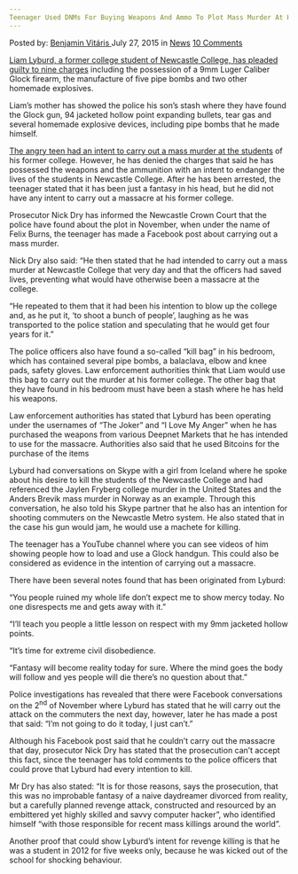 ```yaml
---
Teenager Used DNMs For Buying Weapons And Ammo To Plot Mass Murder At His Former College
---
```

<article class="post-listing post-11133 post type-post status-publish format-standard has-post-thumbnail hentry category-news tag-ammo tag-buying tag-college tag-dnms tag-mass tag-murder tag-plot tag-teenager tag-weapons">
    <div class="post-inner">
    <p class="post-meta">
    <span>Posted by: <a href="https://www.deepdotweb.com/author/benjaminvi/" title="">Benjamin Vitáris </a></span>
    <span>July 27, 2015</span>
    <span>in <a href="https://www.deepdotweb.com/category/news/" rel="category tag">News</a></span>
    <span><a href="https://www.deepdotweb.com/2015/07/27/teenager-used-dnms-for-buying-weapons-and-ammo-to-plot-mass-murder-at-his-former-college/#comments">10 Comments</a></span>
    </p>
    <div class="clear"></div>
    <div class="entry">
    <p><a href="http://www.mirror.co.uk/news/uk-news/first-picture-teenager-accused-plotting-6124856">Liam Lyburd, a former college student of Newcastle College, has pleaded guilty to nine charges</a> including the possession of a 9mm Luger Caliber Glock firearm, the manufacture of five pipe bombs and two other homemade explosives.</p>
    <p>Liam’s mother has showed the police his son’s stash where they have found the Glock gun, 94 jacketed hollow point expanding bullets, tear gas and several homemade explosive devices, including pipe bombs that he made himself.</p>
    <p><a href="http://www.reddit.com/r/DarkNetMarkets/comments/3edft5/man_in_uk_purchased_firearms_via_dnms_and_got/">The angry teen had an intent to carry out a mass murder at the students</a> of his former college. However, he has denied the charges that said he has possessed the weapons and the ammunition with an intent to endanger the lives of the students in Newcastle College. After he has been arrested, the teenager stated that it has been just a fantasy in his head, but he did not have any intent to carry out a massacre at his former college.</p>
    <p>Prosecutor Nick Dry has informed the Newcastle Crown Court that the police have found about the plot in November, when under the name of Felix Burns, the teenager has made a Facebook post about carrying out a mass murder.</p>
    <p>Nick Dry also said: “He then stated that he had intended to carry out a mass murder at Newcastle College that very day and that the officers had saved lives, preventing what would have otherwise been a massacre at the college.</p>
    <p>“He repeated to them that it had been his intention to blow up the college and, as he put it, ‘to shoot a bunch of people’, laughing as he was transported to the police station and speculating that he would get four years for it.”</p>
    <p>The police officers also have found a so-called “kill bag” in his bedroom, which has contained several pipe bombs, a balaclava, elbow and knee pads, safety gloves. Law enforcement authorities think that Liam would use this bag to carry out the murder at his former college. The other bag that they have found in his bedroom must have been a stash where he has held his weapons.</p>
    <p>Law enforcement authorities has stated that Lyburd has been operating under the usernames of “The Joker” and “I Love My Anger” when he has purchased the weapons from various Deepnet Markets that he has intended to use for the massacre. Authorities also said that he used Bitcoins for the purchase of the items</p>
    <p>Lyburd had conversations on Skype with a girl from Iceland where he spoke about his desire to kill the students of the Newcastle College and had referenced the Jaylen Fryberg college murder in the United States and the Anders Brevik mass murder in Norway as an example. Through this conversation, he also told his Skype partner that he also has an intention for shooting commuters on the Newcastle Metro system. He also stated that in the case his gun would jam, he would use a machete for killing.</p>
    <p>The teenager has a YouTube channel where you can see videos of him showing people how to load and use a Glock handgun. This could also be considered as evidence in the intention of carrying out a massacre.</p>
    <p>There have been several notes found that has been originated from Lyburd:</p>
    <p>“You people ruined my whole life don’t expect me to show mercy today. No one disrespects me and gets away with it.”</p>
    <p>“I’ll teach you people a little lesson on respect with my 9mm jacketed hollow points.</p>
    <p>“It’s time for extreme civil disobedience.</p>
    <p>“Fantasy will become reality today for sure. Where the mind goes the body will follow and yes people will die there’s no question about that.”</p>
    <p>Police investigations has revealed that there were Facebook conversations on the 2<sup>nd</sup> of November where Lyburd has stated that he will carry out the attack on the commuters the next day, however, later he has made a post that said: “I&#8217;m not going to do it today, I just can&#8217;t.”</p>
    <p>Although his Facebook post said that he couldn’t carry out the massacre that day, prosecutor Nick Dry has stated that the prosecution can’t accept this fact, since the teenager has told comments to the police officers that could prove that Lyburd had every intention to kill.</p>
    <p>Mr Dry has also stated: &#8220;It is for those reasons, says the prosecution, that this was no improbable fantasy of a naive daydreamer divorced from reality, but a carefully planned revenge attack, constructed and resourced by an embittered yet highly skilled and savvy computer hacker”, who identified himself &#8220;with those responsible for recent mass killings around the world&#8221;.</p>
    <p>Another proof that could show Lyburd’s intent for revenge killing is that he was a student in 2012 for five weeks only, because he was kicked out of the school for shocking behaviour.</p>
    </div>
    <span style="display:none"><a href="https://www.deepdotweb.com/tag/ammo/" rel="tag">ammo</a> <a href="https://www.deepdotweb.com/tag/buying/" rel="tag">buying</a> <a href="https://www.deepdotweb.com/tag/college/" rel="tag">college</a> <a href="https://www.deepdotweb.com/tag/dnms/" rel="tag">dnms</a> <a href="https://www.deepdotweb.com/tag/mass/" rel="tag">mass</a> <a href="https://www.deepdotweb.com/tag/murder/" rel="tag">murder</a> <a href="https://www.deepdotweb.com/tag/plot/" rel="tag">plot</a> <a href="https://www.deepdotweb.com/tag/teenager/" rel="tag">teenager</a> <a href="https://www.deepdotweb.com/tag/weapons/" rel="tag">weapons</a></span> <span style="display:none" class="updated">2015-07-27</span>
    <div style="display:none" class="vcard author" itemprop="author" itemscope itemtype="http://schema.org/Person"><strong class="fn" itemprop="name"><a href="https://www.deepdotweb.com/author/benjaminvi/" title="Posts by Benjamin Vitáris" rel="author">Benjamin Vitáris</a></strong></div>
    </div>
</article>

